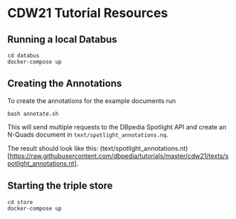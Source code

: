 # CDW21 Tutorial Resources

## Running a local Databus

```
cd databus
docker-compose up
```

## Creating the Annotations

To create the annotations for the example documents run 
```
bash annotate.sh
```

This will send multiple requests to the DBpedia Spotlight API and create an N-Quads document in `text/spotlight_annotations.nq`.

The result should look like this: (text/spotlight_annotations.nt)[https://raw.githubusercontent.com/dbpedia/tutorials/master/cdw21/texts/spotlight_annotations.nt].

## Starting the triple store

```
cd store
docker-compose up
```